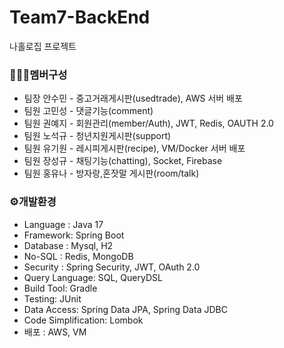 # Team7-BackEnd
나홀로집 프로젝트

### 🧑‍🤝‍🧑멤버구성
- 팀장 안수민 - 중고거래게시판(usedtrade), AWS 서버 배포
- 팀원 고민성 - 댓글기능(comment)
- 팀원 권예지 - 회원관리(member/Auth), JWT, Redis, OAUTH 2.0
- 팀원 노석규 - 청년지원게시판(support)
- 팀원 유기원 - 레시피게시판(recipe), VM/Docker 서버 배포
- 팀원 장성규 - 채팅기능(chatting), Socket, Firebase
- 팀원 홍유나 - 방자랑,혼잣말 게시판(room/talk)

### ⚙️개발환경
- Language : Java 17 
- Framework: Spring Boot
- Database : Mysql, H2
- No-SQL : Redis, MongoDB
- Security : Spring Security, JWT, OAuth 2.0 
- Query Language: SQL, QueryDSL 
- Build Tool: Gradle 
- Testing: JUnit 
- Data Access: Spring Data JPA, Spring Data JDBC 
- Code Simplification: Lombok 
- 배포 : AWS, VM